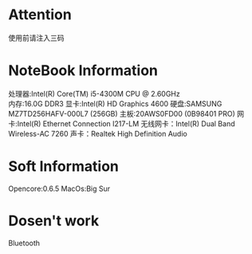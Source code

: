 # Attention
使用前请注入三码
# NoteBook Information
处理器:Intel(R) Core(TM) i5-4300M CPU @ 2.60GHz<br/>
内存:16.0G DDR3
显卡:Intel(R) HD Graphics 4600
硬盘:SAMSUNG MZ7TD256HAFV-000L7 (256GB)
主板:20AWS0FD00 (0B98401 PRO)
网卡:Intel(R) Ethernet Connection I217-LM
无线网卡：Intel(R) Dual Band Wireless-AC 7260
声卡：Realtek High Definition Audio
# Soft Information
Opencore:0.6.5
MacOs:Big Sur
# Dosen't work
Bluetooth
